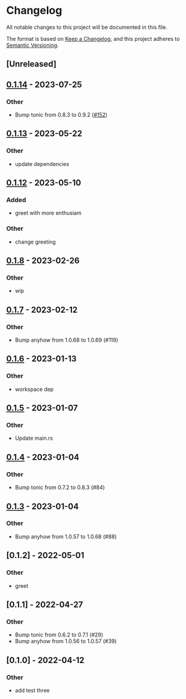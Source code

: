 # Changelog
All notable changes to this project will be documented in this file.

The format is based on [Keep a Changelog](https://keepachangelog.com/en/1.0.0/),
and this project adheres to [Semantic Versioning](https://semver.org/spec/v2.0.0.html).

## [Unreleased]

## [0.1.14](https://github.com/MarcoIeni/rust-workspace-example/compare/marco-test-three-v0.1.13...marco-test-three-v0.1.14) - 2023-07-25

### Other
- Bump tonic from 0.8.3 to 0.9.2 ([#152](https://github.com/MarcoIeni/rust-workspace-example/pull/152))

## [0.1.13](https://github.com/MarcoIeni/rust-workspace-example/compare/marco-test-three-v0.1.12...marco-test-three-v0.1.13) - 2023-05-22

### Other
- update dependencies

## [0.1.12](https://github.com/MarcoIeni/rust-workspace-example/compare/marco-test-three-v0.1.11...marco-test-three-v0.1.12) - 2023-05-10

### Added
- greet with more enthusiam

### Other
- change greeting

## [0.1.8](https://github.com/MarcoIeni/rust-workspace-example/compare/marco-test-three-v0.1.7...marco-test-three-v0.1.8) - 2023-02-26

### Other
- wip

## [0.1.7](https://github.com/MarcoIeni/rust-workspace-example/compare/marco-test-three-v0.1.6...marco-test-three-v0.1.7) - 2023-02-12

### Other
- Bump anyhow from 1.0.68 to 1.0.69 (#119)

## [0.1.6](https://github.com/MarcoIeni/rust-workspace-example/compare/marco-test-three-v0.1.5...marco-test-three-v0.1.6) - 2023-01-13

### Other
- workspace dep

## [0.1.5](https://github.com/MarcoIeni/rust-workspace-example/compare/marco-test-three-v0.1.4...marco-test-three-v0.1.5) - 2023-01-07

### Other
- Update main.rs

## [0.1.4](https://github.com/MarcoIeni/rust-workspace-example/compare/marco-test-three-v0.1.3...marco-test-three-v0.1.4) - 2023-01-04

### Other
- Bump tonic from 0.7.2 to 0.8.3 (#84)

## [0.1.3](https://github.com/MarcoIeni/rust-workspace-example/compare/marco-test-three-v0.1.2...marco-test-three-v0.1.3) - 2023-01-04

### Other
- Bump anyhow from 1.0.57 to 1.0.68 (#88)

## [0.1.2] - 2022-05-01

### Other
- greet

## [0.1.1] - 2022-04-27

### Other
- Bump tonic from 0.6.2 to 0.7.1 (#29)
- Bump anyhow from 1.0.56 to 1.0.57 (#39)

## [0.1.0] - 2022-04-12

### Other
- add test three
